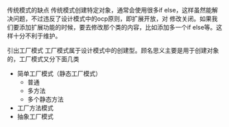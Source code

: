 传统模式的缺点
传统模式创建特定对象，通常会使用很多if else，这样虽然能解决问题，不过违反了设计模式中的ocp原则，即扩展开放，对
修改关闭。如果我们要添加扩展功能的时候，要去修改那个类的内容，比如添加多一个if else等。这样十分不利于维护。

引出工厂模式
工厂模式属于设计模式中的创建型。顾名思义主要是用于创建对象的，工厂模式又分下面几类
 - 简单工厂模式（静态工厂模式）
   - 普通
   - 多方法
   - 多个静态方法
 - 工厂方法模式
 - 抽象工厂模式


